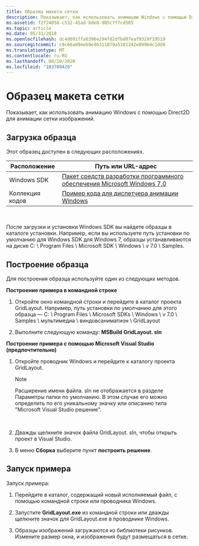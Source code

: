 ```yaml
---
title: Образец макета сетки
description: Показывает, как использовать анимацию Windows с помощью Direct2D для анимации сетки изображений.
ms.assetid: f2f24058-c532-45ad-bde8-d05cfffcd505
ms.topic: article
ms.date: 05/31/2018
ms.openlocfilehash: dc4d691ffa6396e294fd2dfbd07eaf9329f19519
ms.sourcegitcommit: c9c66a09eeb9e46311879a5181342e89964c1dd8
ms.translationtype: MT
ms.contentlocale: ru-RU
ms.lasthandoff: 08/10/2020
ms.locfileid: "103789420"
---
```

# <a name="grid-layout-sample"></a>Образец макета сетки

Показывает, как использовать анимацию Windows с помощью Direct2D для анимации сетки изображений.

## <a name="downloading-the-sample"></a>Загрузка образца

Этот образец доступен в следующих расположениях.



| Расположение                               | Путь или URL-адрес                                                                                          |
|----------------------------------------|---------------------------------------------------------------------------------------------------|
| Windows SDK | [Пакет средств разработки программного обеспечения Microsoft Windows 7,0](https://msdn.microsoft.com/windowsvista/bb980924.aspx) |
| Коллекция кодов                           | [Пример кода для диспетчера анимации Windows](https://github.com/microsoft/Windows-classic-samples/tree/master/Samples/DirectCompositionWindowsAnimationManager)         |



 

После загрузки и установки Windows SDK вы найдете образцы в каталоге установки. Например, если вы используете путь установки по умолчанию для Windows SDK для Windows 7, образцы устанавливаются на диске C: \\ Program Files \\ Microsoft SDK \\ Windows \\ v 7.0 \\ Samples.

## <a name="building-the-sample"></a>Построение образца

Для построения образца используйте один из следующих методов.

**Построение примера в командной строке**

1.  Откройте окно командной строки и перейдите в каталог проекта GridLayout. Например, путь установки по умолчанию для этого образца — C: \\ Program Files \\ Microsoft SDKs \\ Windows \\ v 7.0 \\ Samples \\ мультимедиа \\ виндовсаниматион \\ GridLayout

2.  Выполните следующую команду: **MSBuild GridLayout. sln**

**Построение примера с помощью Microsoft Visual Studio (предпочтительно)**

1.  Откройте проводник Windows и перейдите к каталогу проекта GridLayout.

    > [!Note]  
    > Расширение имени файла. sln не отображается в разделе Параметры папки по умолчанию. В этом случае его можно определить по его уникальному значку или описанию типа "Microsoft Visual Studio решение".

     

2.  Дважды щелкните значок файла GridLayout. sln, чтобы открыть проект в Visual Studio.

3.  В меню **Сборка** выберите пункт **построить решение**.

## <a name="running-the-sample"></a>Запуск примера

Запуск примера:

1.  Перейдите в каталог, содержащий новый исполняемый файл, с помощью командной строки или проводника Windows.

2.  Запустите **GridLayout.exe** из командной строки или дважды щелкните значок для GridLayout.exe в проводнике Windows.

3.  Образцы изображений загружаются из библиотеки рисунков. Измените размер окна, и изображения будут размещаться в сетке.

 

 




